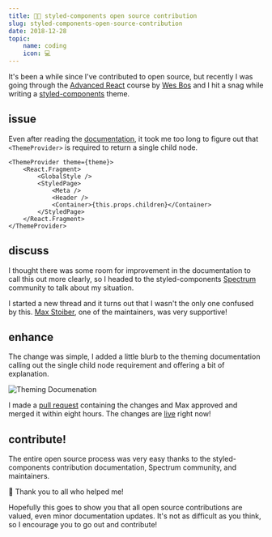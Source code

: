 ```yaml
---
title: 💅🏼 styled-components open source contribution
slug: styled-components-open-source-contribution
date: 2018-12-28
topic:
    name: coding
    icon: 💻
---
```


It's been a while since I've contributed to open source, but recently I was going through the [Advanced React][1] course by [Wes Bos][2] and I hit a snag while writing a [styled-components][3] theme.

## issue

Even after reading the [documentation][4], it took me too long to figure out that `<ThemeProvider>` is required to return a single child node.

```jsx{2,9}
<ThemeProvider theme={theme}>
    <React.Fragment>
        <GlobalStyle />
        <StyledPage>
            <Meta />
            <Header />
            <Container>{this.props.children}</Container>
        </StyledPage>
    </React.Fragment>
</ThemeProvider>
```

## discuss

I thought there was some room for improvement in the documentation to call this out more clearly, so I headed to the styled-components [Spectrum][5] community to talk about my situation.

I started a new thread and it turns out that I wasn't the only one confused by this. [Max Stoiber][6], one of the maintainers, was very supportive!

## enhance

The change was simple, I added a little blurb to the theming documentation calling out the single child node requirement and offering a bit of explanation.

![Theming Documenation][7]

I made a [pull request][8] containing the changes and Max approved and merged it within eight hours. The changes are [live][4] right now!

## contribute!

The entire open source process was very easy thanks to the styled-components contribution documentation, Spectrum community, and maintainers.

🖤 Thank you to all who helped me!

Hopefully this goes to show you that all open source contributions are valued, even minor documentation updates. It's not as difficult as you think, so I encourage you to go out and contribute!

[1]: https://advancedreact.com/
[2]: https://twitter.com/wesbos
[3]: https://www.styled-components.com/
[4]: https://www.styled-components.com/docs/advanced#theming
[5]: https://spectrum.chat/styled-components
[6]: https://twitter.com/mxstbr
[7]: https://res.cloudinary.com/bradgarropy/image/upload/q_auto,f_auto/bradgarropy/theming-documentation.png
[8]: https://github.com/styled-components/styled-components-website/pull/410
